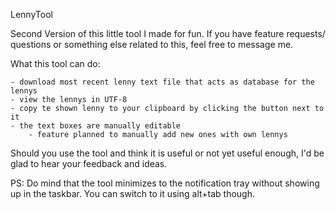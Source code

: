 LennyTool

Second Version of this little tool I made for fun.
If you have feature requests/ questions or something else related to this, feel free to message me.

What this tool can do:

	- download most recent lenny text file that acts as database for the lennys
	- view the lennys in UTF-8
	- copy te shown lenny to your clipboard by clicking the button next to it
	- the text boxes are manually editable
		- feature planned to manually add new ones with own lennys

Should you use the tool and think it is useful or not yet useful enough, I'd be glad to hear your feedback and ideas.


PS: Do mind that the tool minimizes to the notification tray without showing up in the taskbar. You can switch to it using alt+tab though.
